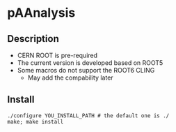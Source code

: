 # pAAnalysis

## Description
- CERN ROOT is pre-required
- The current version is developed based on ROOT5
- Some macros do not support the ROOT6 CLING
  - May add the compability later

## Install
```
./configure YOU_INSTALL_PATH # the default one is ./
make; make install
```
